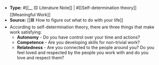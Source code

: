 - **Type:** #[[__ 🟨 Literature Note]] | #[[Self-determination theory]] [[Meaningful Work]]
- **Source:** [[🟦 How to figure out what to do with your life]]
- According to self-determination theory, there are three things that make work satisfying:
    - **Autonomy** - Do you have control over your time and actions?
    - **Competence** - Are you developing skills for non-trivial work?
    - **Relatedness** - Are you connected to the people around you? Do you feel loved and respected by the people you work with and do you love and respect them? 
